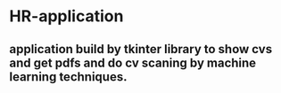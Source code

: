 # HR-application
## application build by tkinter library to show cvs and get pdfs and do cv scaning by machine learning techniques.
